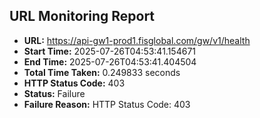 ## URL Monitoring Report

- **URL:** https://api-gw1-prod1.fisglobal.com/gw/v1/health
- **Start Time:** 2025-07-26T04:53:41.154671
- **End Time:** 2025-07-26T04:53:41.404504
- **Total Time Taken:** 0.249833 seconds
- **HTTP Status Code:** 403
- **Status:** Failure
- **Failure Reason:** HTTP Status Code: 403
